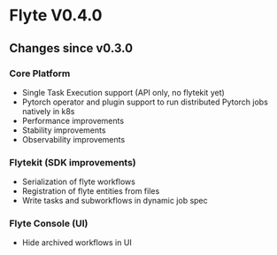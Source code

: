 # Flyte V0.4.0

## Changes since v0.3.0

### Core Platform
- Single Task Execution support (API only, no flytekit yet)
- Pytorch operator and plugin support to run distributed Pytorch jobs natively in k8s
- Performance improvements
- Stability improvements
- Observability improvements

### Flytekit (SDK improvements)
- Serialization of flyte workflows
- Registration of flyte entities from files
- Write tasks and subworkflows in dynamic job spec

### Flyte Console (UI)
- Hide archived workflows in UI
